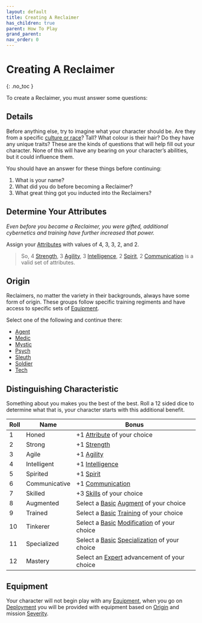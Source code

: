 ```yaml
---
layout: default
title: Creating A Reclaimer
has_children: true
parent: How To Play
grand_parent: 
nav_order: 0
---
```

# Creating A Reclaimer
{: .no_toc }

To create a Reclaimer, you must answer some questions:

## Details
Before anything else, try to imagine what your character should be. Are they from a specific [culture or race](Game/Cultures-And-Races)? Tall? What colour is their hair? Do they have any unique traits? These are the kinds of questions that will help fill out your character. None of this will have any bearing on your character’s abilities, but it could influence them.

You should have an answer for these things before continuing:
1. What is your name?
2. What did you do before becoming a Reclaimer?
3. What great thing got you inducted into the Reclaimers?

## Determine Your Attributes
*Even before you became a Reclaimer, you were gifted, additional cybernetics and training have further increased that power.*

Assign your [Attributes](Game/Core/Attributes) with values of 4, 3, 3, 2, and 2.

> So, 4 [Strength](Core/Strength), 3 [Agility](Core/Agility), 3 [Intelligence](Core/Intelligence), 2 [Spirit](Core/Spirit), 2 [Communication](Core/Communication) is a valid set of attributes.


## Origin
Reclaimers, no matter the variety in their backgrounds, always have some form of origin. These groups follow specific training regiments and have access to specific sets of [Equipment](Core/Equipment).

Select one of the following and continue there:
* [Agent](Game/Agent)
* [Medic](Game/Medic)
* [Mystic](Game/Mystic)
* [Psych](Game/Psych)
* [Sleuth](Game/Sleuth)
* [Soldier](Game/Soldier)
* [Tech](Game/Tech)

## Distinguishing Characteristic
Something about you makes you the best of the best. Roll a 12 sided dice to determine what that is, your character starts with this additional benefit.

| Roll | Name | Bonus |
| ---- | ---- | ---- |
| 1 | Honed | +1 [Attribute](Game/Core/Attributes) of your choice |
| 2 | Strong | +1 [Strength](Game/Core/Strength) |
| 3 | Agile | +1 [Agility](Game/Core/Agility) |
| 4 | Intelligent | +1 [Intelligence](Game/Core/Intelligence) |
| 5 | Spirited | +1 [Spirit](Game/Core/Spirit) |
| 6 | Communicative | +1 [Communication](Game/Core/Communication) |
| 7 | Skilled | +3 [Skills](Game/Core/Skills) of your choice |
| 8 | Augmented | Select a [Basic](Game/Progress#Basic) [Augment](Game/Augment-List) of your choice |
| 9 | Trained | Select a [Basic](Game/Progress#Basic) [Training](Game/Training-List) of your choice |
| 10 | Tinkerer | Select a [Basic](Game/Progress#Basic) [Modification](Game/Modification-List) of your choice |
| 11 | Specialized | Select a [Basic](Game/Progress#Basic) [Specialization](Game/Specialization-List) of your choice |
| 12 | Mastery | Select an [Expert](Game/Expert-List) advancement of your choice |

## Equipment
Your character will not begin play with any [Equipment](Core/Equipment), when you go on [Deployment](Deployment) you will be provided with equipment based on [Origin](#Origin) and mission [Severity](Deployment#Severity).